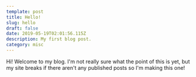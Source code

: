```yaml
---
template: post
title: Hello!
slug: hello
draft: false
date: 2019-05-19T02:01:56.115Z
description: My first blog post.
category: misc
---
```

Hi! Welcome to my blog. I'm not really sure what the point of this is yet, but my site breaks if there aren't any published posts so I'm making this one!
